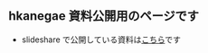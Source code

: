 ## hkanegae 資料公開用のページです
- slideshare で公開している資料は[こちら](https://www.slideshare.net/HiromiKanegae)です  


